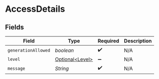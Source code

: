 # AccessDetails


## Fields

| Field                                            | Type                                             | Required                                         | Description                                      |
| ------------------------------------------------ | ------------------------------------------------ | ------------------------------------------------ | ------------------------------------------------ |
| `generationAllowed`                              | *boolean*                                        | :heavy_check_mark:                               | N/A                                              |
| `level`                                          | [Optional\<Level>](../../models/shared/Level.md) | :heavy_minus_sign:                               | N/A                                              |
| `message`                                        | *String*                                         | :heavy_check_mark:                               | N/A                                              |